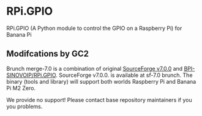 # RPi.GPIO
RPi.GPIO (A Python module to control the GPIO on a Raspberry Pi) for Banana Pi 

## Modifcations by GC2

Brunch merge-7.0 is a combination of original [SourceForge v7.0.0](https://sourceforge.net/p/raspberry-gpio-python/code/ci/default/tree/) and [BPI-SINOVOIP/RPi.GPIO](https://github.com/BPI-SINOVOIP/RPi.GPIO). SourceForge v7.0.0. is available at sf-7.0 brunch. 
The binary (tools and library) will support both worlds Raspberry Pi and Banana Pi M2 Zero.

We provide no support! Please contact base repository maintainers if you you problems.

